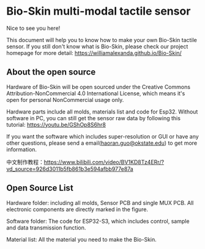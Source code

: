 
# Bio-Skin multi-modal tactile sensor

Nice to see you here!

This document will help you to know how to make your own Bio-Skin tactile sensor. If you still don't know what is Bio-Skin, please check our project homepage for more detail: https://williamalexanda.github.io/Bio-Skin/




## About the open source

Hardware of Bio-Skin will be open sourced under the Creative Commons Attribution-NonCommercial 4.0 International License, which means it's open for personal NonCommercial usage only.

Hardware parts include all molds, materials list and code for Esp32. Without software in PC, you can still get the sensor raw data by following this tutorial: https://youtu.be/GShOp8S6hr8

If you want the software which includes super-resolution or GUI or have any other questions, please send a email(haoran.guo@okstate.edu) to get more information.

中文制作教程：https://www.bilibili.com/video/BV1KD8Tz4ERr/?vd_source=926d3011b5fb861b3e594afbb977e87a
## Open Source List
Hardware folder: including all molds, Sensor PCB and single MUX PCB. All electronic components are directly marked in the figure.

Software folder: The code for ESP32-S3, which includes control, sample and data transmission function.

Material list: All the material you need to make the Bio-Skin.
